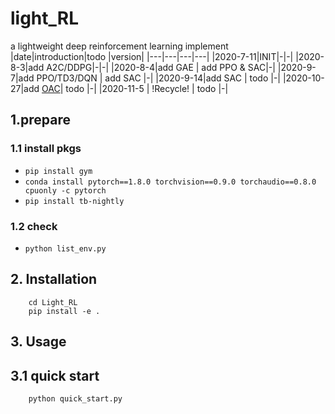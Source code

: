 # light_RL
a lightweight deep reinforcement learning implement
|date|introduction|todo |version|
|---|---|---|---|
|2020-7-11|INIT|-|-|
|2020-8-3|add A2C/DDPG|-|-|
|2020-8-4|add GAE | add PPO & SAC|-|
|2020-9-7|add PPO/TD3/DQN | add SAC |-|
|2020-9-14|add SAC | todo |-|
|2020-10-27|add [OAC](https://arxiv.org/pdf/1910.12807.pdf)| todo |-|
|2020-11-5 | !Recycle! | todo |-|

## 1.prepare
### 1.1 install pkgs
- `pip install gym`
- `conda install pytorch==1.8.0 torchvision==0.9.0 torchaudio==0.8.0 cpuonly -c pytorch`
- `pip install tb-nightly`

### 1.2 check
- `python list_env.py`

## 2. Installation
```
    cd Light_RL
    pip install -e .
```

## 3. Usage
## 3.1 quick start
```
    python quick_start.py
```


